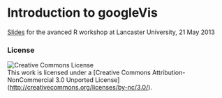 Introduction to googleVis
=========================

[Slides](http://mages.github.io/Introduction_to_googleVis/) for the avanced R workshop at Lancaster University, 21 May 2013


### License 

![Creative Commons License](http://i.creativecommons.org/l/by-nc/3.0/88x31.png)   
This work is licensed under a [Creative Commons Attribution-NonCommercial 3.0 Unported License] (http://creativecommons.org/licenses/by-nc/3.0/).
